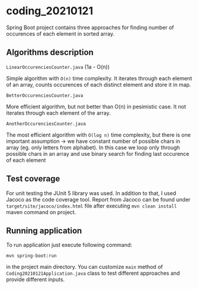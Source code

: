 # coding_20210121

Spring Boot project contains three approaches for finding number of occurences of each element in sorted array.

## Algorithms description

`LinearOccurenciesCounter.java` (1a - O(n))

Simple algorithm with `O(n)` time complexity. It iterates through each element of an array, counts occurences of each distinct element and store it in map.

`BetterOccurenciesCounter.java`

More efficient algorithm, but not better than O(n) in pesimistic case. It not iterates through each element of the array.

`AnotherOccurenciesCounter.java`

The most efficient algorithm with `O(log n)` time complexity, but there is one important assumption -> we have constant number of possible chars in array (eg. only letters from alphabet). In this case we loop only through possible chars in an array and use binary search for finding last occurence of each element

## Test coverage

For unit testing the JUnit 5 library was used. In addition to that, I used Jacoco as the code coverage tool. Report from Jacoco can be found under `target/site/jacoco/index.html` file after executing `mvn clean install` maven command on project.

## Running application

To run application just execute following command:

`mvn spring-boot:run`

in the project main directory. You can customize `main` method of `Coding20210121Application.java` class to test different approaches and provide different inputs.
